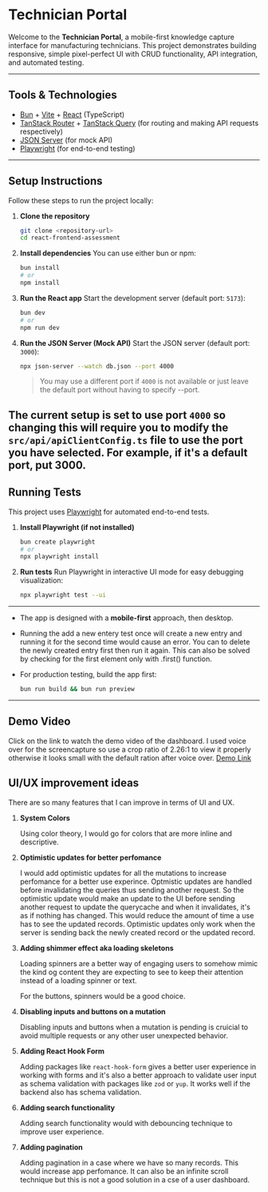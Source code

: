 # Technician Portal

Welcome to the **Technician Portal**, a mobile-first knowledge capture interface for manufacturing technicians. This project demonstrates building responsive, simple pixel-perfect UI with CRUD functionality, API integration, and automated testing.

---

## Tools & Technologies

* [Bun](https://bun.sh/) + [Vite](https://vitejs.dev/) + [React](https://react.dev/) (TypeScript)
* [TanStack Router](https://tanstack.com/router/latest) + [TanStack Query](https://tanstack.com/query/latest) (for routing and making API requests respectively)
* [JSON Server](https://github.com/typicode/json-server) (for mock API)
* [Playwright](https://playwright.dev/) (for end-to-end testing)

---

## Setup Instructions

Follow these steps to run the project locally:

1. **Clone the repository**

   ```bash
   git clone <repository-url>
   cd react-frontend-assessment
   ```

2. **Install dependencies**
   You can use either bun or npm:

   ```bash
   bun install
   # or
   npm install
   ```

3. **Run the React app**
   Start the development server (default port: `5173`):

   ```bash
   bun dev
   # or
   npm run dev
   ```

4. **Run the JSON Server (Mock API)**
   Start the JSON server (default port: `3000`):

   ```bash
   npx json-server --watch db.json --port 4000
   ```

   > You may use a different port if `4000` is not available or just leave the default port without having to specify --port.

  The current setup is set to use port `4000` so changing this will require you to modify the `src/api/apiClientConfig.ts` file to use the port you have selected. For example, if it's a default port, put 3000.
---

## Running Tests

This project uses [Playwright](https://playwright.dev/) for automated end-to-end tests.

1. **Install Playwright (if not installed)**

   ```bash
   bun create playwright
   # or
   npx playwright install
   ```

2. **Run tests**
   Run Playwright in interactive UI mode for easy debugging visualization:

   ```bash
   npx playwright test --ui
   ```
---

* The app is designed with a **mobile-first** approach, then desktop.
* Running the add a new entery test once will create a new entry and running it for the second time would cause an error. You can to delete the newly created entry first then run it again. This can also be solved by checking for the first element only with .first() function.
* For production testing, build the app first:

  ```bash
  bun run build && bun run preview
  ```

---

## Demo Video

Click on the link to watch the demo video of the dashboard. I used voice over for the screencapture so use a crop ratio of 2.26:1 to view it properly otherwise it looks small with the default ration after voice over. [Demo Link](https://drive.google.com/file/d/1wcGj5jqwIcTKEhOYvFyQ4DyN2f1DMhFs/view?usp=sharing)

## UI/UX improvement ideas

There are so many features that I can improve in terms of UI and UX.

1. **System Colors**

    Using color theory, I would go for colors that are more inline and descriptive.

2. **Optimistic updates for better perfomance**

    I would add optimistic updates for all the mutations to increase perfomance for a better use experince. Optmistic updates are handled before invalidating the queries thus sending another request. So the optimistic update would make an update to the UI before sending another request to update the querycache and when it invalidates, it's as if nothing has changed. This would reduce the amount of time a use has to see the updated records. Optimistic updates only work when the server is sending back the newly created record or the updated record.

3. **Adding shimmer effect aka loading skeletons**
    
    Loading spinners are a better way of engaging users to somehow mimic the kind og content they are expecting to see to keep their attention instead of a loading spinner or text.

    For the buttons, spinners would be a good choice.

4. **Disabling inputs and buttons on a mutation**

    Disabling inputs and buttons when a mutation is pending is cruicial to avoid multiple requests or any other user unexpected behavior.

5. **Adding React Hook Form**

    Adding packages like `react-hook-form` gives a better user experience in working with forms and it's also a better approach to validate user input as schema validation  with packages like `zod` or `yup`. It works well if the backend also has schema validation.

6. **Adding search functionality**

    Adding search functionality would with debouncing technique to improve user experience.

7. **Adding pagination**

    Adding pagination in a case where we have so many records. This would increase app perfomance. It can also be an infinite scroll technique but this is not a good solution in a cse of a user dashboard.